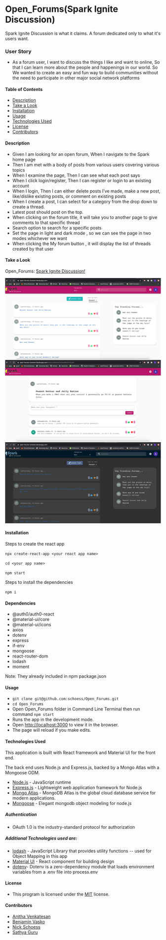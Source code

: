 # Open_Forums(Spark Ignite Discussion)
Spark Ignite Discussion is what it claims. A forum dedicated only to what it's users want.

### User Story
* As a forum user, I want to discuss the things I like and want to online, So that I can learn more about the people and happenings in our world. So We wanted to create an easy and fun way to build communities without the need to participate in other major social network platforms
#### Table of Contents
* [Description](#description)
* [Take a Look](#take-a-look)
* [Installation](#installation)
* [Usage](#usage)
* [Technologies Used](#technologies-used)
* [License](#license)
* [Contributors](#contributors)
#### Description
* Given I am looking for an open forum, When I navigate to the Spark home page 
* Then I am met with a body of posts from various users covering various topics
* When I examine the page, Then I can see what each post says
* When I  click login/register, Then I can register or login to an existing account
* When I login, Then I can either delete posts I’ve made, make a new post, like/dislike existing posts, or comment on existing posts
* When I create a post, I can select for a category from the drop down to create a thread.
* Latest post should post on the top.
* When clicking on the forum title, it will take you to another page to give comments to that specific thread
* Search option to search for a specific posts
* Set the page in light and dark mode , so we can see the page in two modes whichever we want 
* When clicking the My forum button , it will display the list of threads created by that user 

#### Take a Look

Open_Forums: [Spark Ignite Discussion!](https://spark-forums.herokuapp.com/)

![Home Page](./screenshots/forum_page.png)
![Home Page](./screenshots/reply_page.png)
![Home Page](./screenshots/dark_mode.png)

#### Installation
Steps to create the react app

`npx create-react-app <your react app name>` 

`cd <your app name>`

`npm start`

Steps to install the dependencies

`npm i`

#### Dependencies
* @auth0/auth0-react
* @material-ui/core
* @material-ui/icons
* axios
* dotenv
* express
* if-env
* mongoose
* react-router-dom
* lodash
* moment

Note: They already included in npm package.json

####  Usage
* `git clone git@github.com:schoess/Open_Forums.git`
* `cd Open_Forums`
* Open Open_Forums folder in Command Line Terminal then run command `npm start`
* Runs the app in the development mode.<br />
* Open [http://localhost:3000](http://localhost:3000) to view it in the browser.
* The page will reload if you make edits.<br />

#### Technologies Used
This application is built with React framework and Material UI for the front end.

The back end uses Node.js and Express.js, backed by a Mongo Atlas with a Mongoose ODM.

* [Node.js](https://nodejs.org/en/) - JavaScript runtime
* [Express.js](https://expressjs.com/) - Lightweight web application framework for Node.js
* [Mongo Atlas](https://www.mongodb.com/cloud/atlas) - MongoDB Atlas is the global cloud database service for modern applications.
* [Mongoose](https://mongoosejs.com/) - Elegant mongodb object modeling for node.js

##### Authentication 
* OAuth 1.0 is the industry-standard protocol for authorization

##### Additional Technologies used are:

* [lodash](https://lodash.com/) - JavaScript Library that provides utility functions -- used for Object Mapping in this app
* [Material UI](https://material-ui.com/) - React component for building design 
* [dotenv](https://www.npmjs.com/package/dotenv)- Dotenv is a zero-dependency module that loads environment variables from a .env file into process.env

#### License
* This program is licensed under the [MIT](https://choosealicense.com/licenses/mit/) license.
#### Contributors
- [Anitha Venkatesan](https://github.com/Anitha-Venkatesan)
- [Benjamin Vasko](https://github.com/TribeOfBenjamin)
- [Nick Schoess](https://github.com/schoess)
- [Sathya Guru](https://github.com/karpagasathya)


